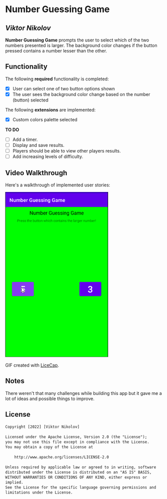 # Number Guessing Game

## *Viktor Nikolov*

**Number Guessing Game** prompts the user to select which of the two numbers presented is larger. The background color changes if the button pressed contains a number lesser than the other.

## Functionality

The following **required** functionality is completed:

* [x] User can select one of two button options shown
* [x] The user sees the background color change based on the number (button) selected

The following **extensions** are implemented:

* [x] Custom colors palette selected

**TO DO**
* [ ] Add a timer.
* [ ] Display and save results.
* [ ] Players should be able to view other players results.
* [ ] Add increasing levels of difficulty.

## Video Walkthrough

Here's a walkthrough of implemented user stories:

<img src='https://github.com/viktornikolov069/NumberGuessingGame/blob/main/num_guessing_game.gif' title='Video Walkthrough' width='' alt='Video Walkthrough' />

GIF created with [LiceCap](http://www.cockos.com/licecap/).

## Notes

There weren't that many challenges while building this app but it gave me a lot of ideas and possible things to improve.

## License

    Copyright [2022] [Viktor Nikolov]

    Licensed under the Apache License, Version 2.0 (the "License");
    you may not use this file except in compliance with the License.
    You may obtain a copy of the License at

        http://www.apache.org/licenses/LICENSE-2.0

    Unless required by applicable law or agreed to in writing, software
    distributed under the License is distributed on an "AS IS" BASIS,
    WITHOUT WARRANTIES OR CONDITIONS OF ANY KIND, either express or implied.
    See the License for the specific language governing permissions and
    limitations under the License.
